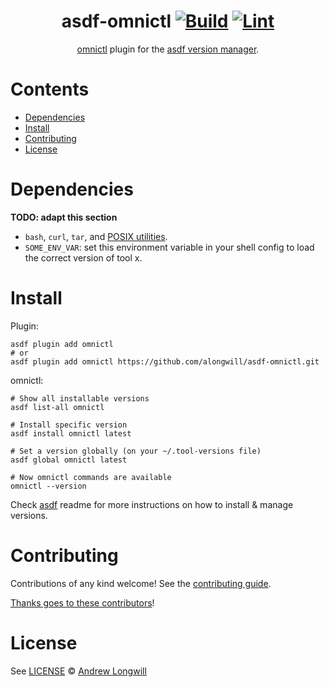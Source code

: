 <div align="center">

# asdf-omnictl [![Build](https://github.com/alongwill/asdf-omnictl/actions/workflows/build.yml/badge.svg)](https://github.com/alongwill/asdf-omnictl/actions/workflows/build.yml) [![Lint](https://github.com/alongwill/asdf-omnictl/actions/workflows/lint.yml/badge.svg)](https://github.com/alongwill/asdf-omnictl/actions/workflows/lint.yml)

[omnictl](https://omni.siderolabs.com/reference/cli) plugin for the [asdf version manager](https://asdf-vm.com).

</div>

# Contents

- [Dependencies](#dependencies)
- [Install](#install)
- [Contributing](#contributing)
- [License](#license)

# Dependencies

**TODO: adapt this section**

- `bash`, `curl`, `tar`, and [POSIX utilities](https://pubs.opengroup.org/onlinepubs/9699919799/idx/utilities.html).
- `SOME_ENV_VAR`: set this environment variable in your shell config to load the correct version of tool x.

# Install

Plugin:

```shell
asdf plugin add omnictl
# or
asdf plugin add omnictl https://github.com/alongwill/asdf-omnictl.git
```

omnictl:

```shell
# Show all installable versions
asdf list-all omnictl

# Install specific version
asdf install omnictl latest

# Set a version globally (on your ~/.tool-versions file)
asdf global omnictl latest

# Now omnictl commands are available
omnictl --version
```

Check [asdf](https://github.com/asdf-vm/asdf) readme for more instructions on how to
install & manage versions.

# Contributing

Contributions of any kind welcome! See the [contributing guide](contributing.md).

[Thanks goes to these contributors](https://github.com/alongwill/asdf-omnictl/graphs/contributors)!

# License

See [LICENSE](LICENSE) © [Andrew Longwill](https://github.com/alongwill/)
